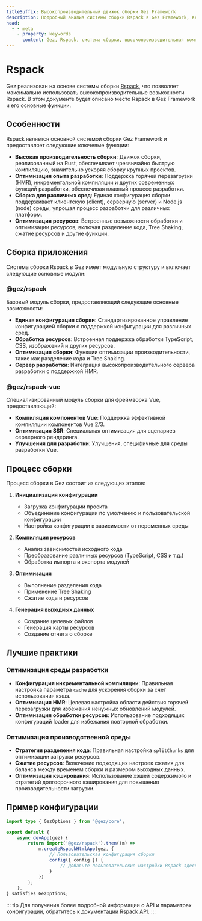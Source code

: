 ```yaml
---
titleSuffix: Высокопроизводительный движок сборки Gez Framework
description: Подробный анализ системы сборки Rspack в Gez Framework, включая высокопроизводительную компиляцию, сборку для различных сред, оптимизацию ресурсов и другие ключевые функции, которые помогают разработчикам создавать эффективные и надежные современные веб-приложения.
head:
  - - meta
    - property: keywords
      content: Gez, Rspack, система сборки, высокопроизводительная компиляция, горячая перезагрузка, сборка для различных сред, Tree Shaking, разделение кода, SSR, оптимизация ресурсов, эффективность разработки, инструменты сборки
---
```


# Rspack

Gez реализован на основе системы сборки [Rspack](https://rspack.dev/), что позволяет максимально использовать высокопроизводительные возможности Rspack. В этом документе будет описано место Rspack в Gez Framework и его основные функции.

## Особенности

Rspack является основной системой сборки Gez Framework и предоставляет следующие ключевые функции:

- **Высокая производительность сборки**: Движок сборки, реализованный на Rust, обеспечивает чрезвычайно быструю компиляцию, значительно ускоряя сборку крупных проектов.
- **Оптимизация опыта разработки**: Поддержка горячей перезагрузки (HMR), инкрементальной компиляции и других современных функций разработки, обеспечивая плавный процесс разработки.
- **Сборка для различных сред**: Единая конфигурация сборки поддерживает клиентскую (client), серверную (server) и Node.js (node) среды, упрощая процесс разработки для различных платформ.
- **Оптимизация ресурсов**: Встроенные возможности обработки и оптимизации ресурсов, включая разделение кода, Tree Shaking, сжатие ресурсов и другие функции.

## Сборка приложения

Система сборки Rspack в Gez имеет модульную структуру и включает следующие основные модули:

### @gez/rspack

Базовый модуль сборки, предоставляющий следующие основные возможности:

- **Единая конфигурация сборки**: Стандартизированное управление конфигурацией сборки с поддержкой конфигурации для различных сред.
- **Обработка ресурсов**: Встроенная поддержка обработки TypeScript, CSS, изображений и других ресурсов.
- **Оптимизация сборки**: Функции оптимизации производительности, такие как разделение кода и Tree Shaking.
- **Сервер разработки**: Интеграция высокопроизводительного сервера разработки с поддержкой HMR.

### @gez/rspack-vue

Специализированный модуль сборки для фреймворка Vue, предоставляющий:

- **Компиляция компонентов Vue**: Поддержка эффективной компиляции компонентов Vue 2/3.
- **Оптимизация SSR**: Специальная оптимизация для сценариев серверного рендеринга.
- **Улучшения для разработки**: Улучшения, специфичные для среды разработки Vue.

## Процесс сборки

Процесс сборки в Gez состоит из следующих этапов:

1. **Инициализация конфигурации**
   - Загрузка конфигурации проекта
   - Объединение конфигурации по умолчанию и пользовательской конфигурации
   - Настройка конфигурации в зависимости от переменных среды

2. **Компиляция ресурсов**
   - Анализ зависимостей исходного кода
   - Преобразование различных ресурсов (TypeScript, CSS и т.д.)
   - Обработка импорта и экспорта модулей

3. **Оптимизация**
   - Выполнение разделения кода
   - Применение Tree Shaking
   - Сжатие кода и ресурсов

4. **Генерация выходных данных**
   - Создание целевых файлов
   - Генерация карты ресурсов
   - Создание отчета о сборке

## Лучшие практики

### Оптимизация среды разработки

- **Конфигурация инкрементальной компиляции**: Правильная настройка параметра `cache` для ускорения сборки за счет использования кэша.
- **Оптимизация HMR**: Целевая настройка области действия горячей перезагрузки для избежания ненужных обновлений модулей.
- **Оптимизация обработки ресурсов**: Использование подходящих конфигураций loader для избежания повторной обработки.

### Оптимизация производственной среды

- **Стратегия разделения кода**: Правильная настройка `splitChunks` для оптимизации загрузки ресурсов.
- **Сжатие ресурсов**: Включение подходящих настроек сжатия для баланса между временем сборки и размером выходных данных.
- **Оптимизация кэширования**: Использование хэшей содержимого и стратегий долгосрочного кэширования для повышения производительности загрузки.

## Пример конфигурации

```ts title="src/entry.node.ts"
import type { GezOptions } from '@gez/core';

export default {
    async devApp(gez) {
        return import('@gez/rspack').then((m) =>
            m.createRspackHtmlApp(gez, {
                // Пользовательская конфигурация сборки
                config({ config }) {
                    // Добавьте пользовательские настройки Rspack здесь
                }
            })
        );
    },
} satisfies GezOptions;
```

::: tip
Для получения более подробной информации о API и параметрах конфигурации, обратитесь к [документации Rspack API](/api/app/rspack.html).
:::